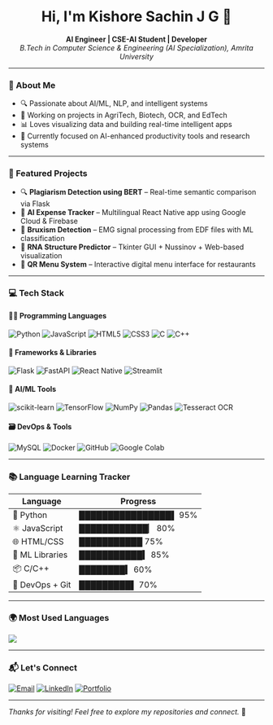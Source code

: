 <h1 align="center">Hi, I'm Kishore Sachin J G 👋</h1>
<p align="center">
  <b>AI Engineer | CSE-AI Student | Developer</b><br>
  <i>B.Tech in Computer Science & Engineering (AI Specialization), Amrita University</i>
</p>

---

### 🧠 About Me
- 🔍 Passionate about AI/ML, NLP, and intelligent systems
- 🌿 Working on projects in AgriTech, Biotech, OCR, and EdTech
- 📊 Loves visualizing data and building real-time intelligent apps
- 🔭 Currently focused on AI-enhanced productivity tools and research systems

---

### 🚀 Featured Projects

- 🔍 **Plagiarism Detection using BERT** – Real-time semantic comparison via Flask  
- 🧾 **AI Expense Tracker** – Multilingual React Native app using Google Cloud & Firebase  
- 🌿 **Bruxism Detection** – EMG signal processing from EDF files with ML classification  
- 🧬 **RNA Structure Predictor** – Tkinter GUI + Nussinov + Web-based visualization  
- 📱 **QR Menu System** – Interactive digital menu interface for restaurants

---

### 💻 Tech Stack

#### 🧑‍💻 Programming Languages
![Python](https://img.shields.io/badge/-Python-3776AB?style=for-the-badge&logo=python&logoColor=white)
![JavaScript](https://img.shields.io/badge/-JavaScript-F7DF1E?style=for-the-badge&logo=javascript&logoColor=black)
![HTML5](https://img.shields.io/badge/-HTML5-E34F26?style=for-the-badge&logo=html5&logoColor=white)
![CSS3](https://img.shields.io/badge/-CSS3-1572B6?style=for-the-badge&logo=css3)
![C](https://img.shields.io/badge/-C-00599C?style=for-the-badge&logo=c)
![C++](https://img.shields.io/badge/-C++-00599C?style=for-the-badge&logo=cplusplus)

#### 🚀 Frameworks & Libraries
![Flask](https://img.shields.io/badge/-Flask-000000?style=for-the-badge&logo=flask)
![FastAPI](https://img.shields.io/badge/-FastAPI-009688?style=for-the-badge&logo=fastapi)
![React Native](https://img.shields.io/badge/-React_Native-61DAFB?style=for-the-badge&logo=react)
![Streamlit](https://img.shields.io/badge/-Streamlit-FF4B4B?style=for-the-badge&logo=streamlit&logoColor=white)

#### 🧠 AI/ML Tools
![scikit-learn](https://img.shields.io/badge/-Scikit--learn-F7931E?style=for-the-badge&logo=scikit-learn&logoColor=white)
![TensorFlow](https://img.shields.io/badge/-TensorFlow-FF6F00?style=for-the-badge&logo=tensorflow)
![NumPy](https://img.shields.io/badge/-NumPy-013243?style=for-the-badge&logo=numpy)
![Pandas](https://img.shields.io/badge/-Pandas-150458?style=for-the-badge&logo=pandas)
![Tesseract OCR](https://img.shields.io/badge/-Tesseract-4285F4?style=for-the-badge&logo=tesseract-ocr&logoColor=white)

#### 🗃️ DevOps & Tools
![MySQL](https://img.shields.io/badge/-MySQL-4479A1?style=for-the-badge&logo=mysql)
![Docker](https://img.shields.io/badge/-Docker-2496ED?style=for-the-badge&logo=docker)
![GitHub](https://img.shields.io/badge/-GitHub-181717?style=for-the-badge&logo=github)
![Google Colab](https://img.shields.io/badge/-Google_Colab-F9AB00?style=for-the-badge&logo=googlecolab)

---

### 📚 Language Learning Tracker

| Language | Progress |
|----------|----------|
| 🐍 Python | ████████████████▌ 95% |
| ⚛️ JavaScript | ████████████▏ 80% |
| 🌐 HTML/CSS | ███████████ 75% |
| 🧠 ML Libraries | ███████████▍ 85% |
| 📦 C/C++ | ████████▍ 60% |
| 📁 DevOps + Git | █████████▌ 70% |

---

### 🌍 Most Used Languages

<p align="left">
  <img src="https://github-readme-stats.vercel.app/api/top-langs/?username=Sachin12054&layout=compact&theme=transparent&langs_count=10&hide=Jupyter%20Notebook" />
</p>

---

### 📬 Let's Connect

[![Email](https://img.shields.io/badge/-Email-D14836?style=flat-square&logo=gmail&logoColor=white)](mailto:sachin11jg@gmail.com)
[![LinkedIn](https://img.shields.io/badge/-LinkedIn-blue?style=flat-square&logo=linkedin&logoColor=white)](https://www.linkedin.com/in/kishore-sachin-j-g-bb1897355)
[![Portfolio](https://img.shields.io/badge/-Portfolio-24292E?style=flat-square&logo=github&logoColor=white)](https://github.com/Sachin190511/futureverse-echo-portal.git)

---

*Thanks for visiting! Feel free to explore my repositories and connect.* 🚀
